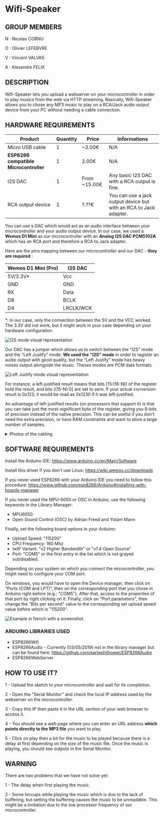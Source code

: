 # Wifi-Speaker

## GROUP MEMBERS
N : Nicolas CORNU

O : Olivier LEFEBVRE

V : Vincent VALVAS

A : Alexandre FELIX


## DESCRIPTION
Wifi-Speaker lets you upload a webserver on your microcontroller in order to play musics from the web via HTTP streaming.
Basically, Wifi-Speaker allows you to chose any MP3 music to play on a RCA/Jack audio output device from your PC without needing a cable connection.


## HARDWARE REQUIREMENTS
Product | Quantity | Price | Informations
------- | -------- | ----- | ------------
Micro USB cable | 1 | ~3.00€ | N/A
**ESP8266 compatible Microcontroller** | 1 | 2.00€ | N/A
I2S DAC | 1 | From ~15.00€ | Any basic I2S DAC with a RCA output is fine.
RCA output device | 1 | ?.??€ | You can use a jack output device but with an RCA to Jack adapter.

You can use a DAC which would act as an audio interface between your microcontroller and your audio output device.
In our case, we used a **Wemos D1 Mini** as our microcontroller with an **Analog I2S DAC PCM5102A** which has an RCA port and therefore a RCA to Jack adapter.

Here are the pins mapping between our microcontroller and our DAC - **they are required** : 

Wemos D1 Mini (Pro) | I2S DAC
------------------- | -------
5V/3.3V\* | Vcc
GND | GND
RX | Data
D8 | BCLK
D4 | LRCLK/WCK

\*: In our case, only the connection between the 5V and the VCC worked. The 3.3V did not work, but it might work in your case depending on your hardware configuration.

![I2S mode visual representation](https://e2e.ti.com/cfs-file/__key/communityserver-discussions-components-files/64/0184.232.jpg)

Our DAC has a jumper which allows us to switch between the "I2S" mode and the "Left Justify" mode. **We used the "I2S" mode** in order to register an audio output with good quality, but the "Left Justify" mode has heavy noises output alongside the music.
Theses modes are PCM data formats.

![Left Justify mode visual representation](https://e2e.ti.com/cfs-file/__key/communityserver-discussions-components-files/64/0535.231.jpg)

For instance, a left-justified result means that bits [15:(16-N)] of the register hold the result, and bits [(15-N):0] are set to zero. If your actual conversion result is 0x123, it would be read as 0x1230 if it was left-justified.

An advantage of left-justified results (on processors that support it) is that you can take just the most-significant byte of the register, giving you 8-bits of precision instead of the native precision. This can be useful if you don't need the extra precision, or have RAM constraints and want to store a large number of samples.

<details>
  <summary>Photos of the cabling</summary>
  
![DAC Cabling](https://i.imgur.com/rhUbkb1.jpg)

![Wemos cabling](https://i.imgur.com/SwUAzwJ.jpg)

![Overall cabling](https://i.imgur.com/mm9OEbS.jpg)
</details>

## SOFTWARE REQUIREMENTS
Install the Arduino IDE: https://www.arduino.cc/en/Main/Software

Install this driver if you don't use Linux: https://wiki.wemos.cc/downloads

If you never used ESP8266 with your Arduino IDE you need to follow this procedure: 
https://www.github.com/esp8266/Arduino#installing-with-boards-manager

If you never used the MPU-6050 or OSC in Arduino, use the following keywords in the Library Manager:
- MPU6050
- Open Sound Control (OSC) by Adrian Freed and Yotam Mann

Finally, set the following board options in your Arduino:
- Upload Speed: "115200"
- CPU Frequency: 160 Mhz
- IwIP Variant: "v2 Higher Bandwidth" or "v1.4 Open Source"
- Port: "COM5" or the first entry in the list which is not grayed out/disabled.

Depending on your system on which you connect the microcontroller, you might need to configure your COM port.

On windows, you would have to open the Device manager, then click on "Ports (COM and LPT)", then on the corresponding port that you chose in Arduino right before (e.g.: "COM5").
After that, access to the properties of that port by right clicking on it.
Finally, click on "Port parameters", then change the "Bits per second" value to the corresponding set upload speed value before which is "115200".

![Example in french with a screenshot](https://i.imgur.com/xymjNYK.png)

### ARDUINO LIBRARIES USED
- ESP8266Wifi
- ESP8266Audio - Currently (03/05/2019) not in the library manager but can be found here: https://github.com/earlephilhower/ESP8266Audio
- ESP8266WebServer

## HOW TO USE IT?

1 - Upload the sketch to your microcontroller and wait for its completion.

2 - Open the "Serial Monitor" and check the local IP address used by the webserver on the microcontroller.

3 - Copy this IP then paste it in the URL section of your web browser to access it.

4 - You should see a web page where you can enter an URL address **which points directly to the MP3 file** you want to play.

5 - Click on play then a bit for the music to be played because there is a delay at first depending on the size of the music file. Once the music is playing, you should see outputs in the Serial Monitor.


## WARNING

There are two problems that we have not solve yet:

1 - The delay when first playing the music.

2 - Some hiccups while playing the music which is due to the lack of buffering, but setting the buffering causes the music to be unreadable. This might be a limitation due to the low processor frequency of our microcontroller.
